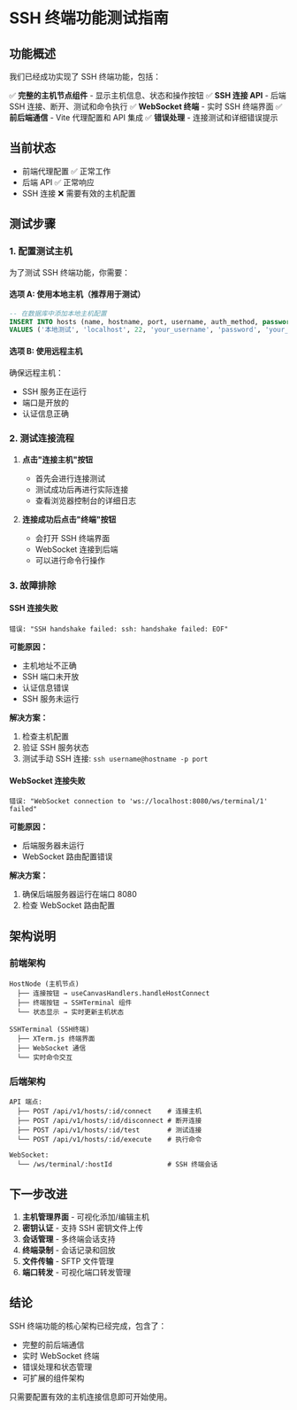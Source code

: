 # SSH 终端功能测试指南

## 功能概述

我们已经成功实现了 SSH 终端功能，包括：

✅ **完整的主机节点组件** - 显示主机信息、状态和操作按钮
✅ **SSH 连接 API** - 后端 SSH 连接、断开、测试和命令执行
✅ **WebSocket 终端** - 实时 SSH 终端界面
✅ **前后端通信** - Vite 代理配置和 API 集成
✅ **错误处理** - 连接测试和详细错误提示

## 当前状态

- 前端代理配置 ✅ 正常工作
- 后端 API ✅ 正常响应  
- SSH 连接 ❌ 需要有效的主机配置

## 测试步骤

### 1. 配置测试主机

为了测试 SSH 终端功能，你需要：

#### 选项 A: 使用本地主机（推荐用于测试）
```sql
-- 在数据库中添加本地主机配置
INSERT INTO hosts (name, hostname, port, username, auth_method, password, group_id, created_at, updated_at) 
VALUES ('本地测试', 'localhost', 22, 'your_username', 'password', 'your_password', 1, datetime('now'), datetime('now'));
```

#### 选项 B: 使用远程主机
确保远程主机：
- SSH 服务正在运行
- 端口是开放的
- 认证信息正确

### 2. 测试连接流程

1. **点击"连接主机"按钮**
   - 首先会进行连接测试
   - 测试成功后再进行实际连接
   - 查看浏览器控制台的详细日志

2. **连接成功后点击"终端"按钮**
   - 会打开 SSH 终端界面
   - WebSocket 连接到后端
   - 可以进行命令行操作

### 3. 故障排除

#### SSH 连接失败
```
错误: "SSH handshake failed: ssh: handshake failed: EOF"
```

**可能原因：**
- 主机地址不正确
- SSH 端口未开放
- 认证信息错误
- SSH 服务未运行

**解决方案：**
1. 检查主机配置
2. 验证 SSH 服务状态
3. 测试手动 SSH 连接: `ssh username@hostname -p port`

#### WebSocket 连接失败
```
错误: "WebSocket connection to 'ws://localhost:8080/ws/terminal/1' failed"
```

**可能原因：**
- 后端服务器未运行
- WebSocket 路由配置错误

**解决方案：**
1. 确保后端服务器运行在端口 8080
2. 检查 WebSocket 路由配置

## 架构说明

### 前端架构
```
HostNode (主机节点)
  ├── 连接按钮 → useCanvasHandlers.handleHostConnect
  ├── 终端按钮 → SSHTerminal 组件
  └── 状态显示 → 实时更新主机状态

SSHTerminal (SSH终端)
  ├── XTerm.js 终端界面
  ├── WebSocket 通信
  └── 实时命令交互
```

### 后端架构
```
API 端点:
  ├── POST /api/v1/hosts/:id/connect    # 连接主机
  ├── POST /api/v1/hosts/:id/disconnect # 断开连接
  ├── POST /api/v1/hosts/:id/test       # 测试连接
  └── POST /api/v1/hosts/:id/execute    # 执行命令

WebSocket:
  └── /ws/terminal/:hostId              # SSH 终端会话
```

## 下一步改进

1. **主机管理界面** - 可视化添加/编辑主机
2. **密钥认证** - 支持 SSH 密钥文件上传
3. **会话管理** - 多终端会话支持
4. **终端录制** - 会话记录和回放
5. **文件传输** - SFTP 文件管理
6. **端口转发** - 可视化端口转发管理

## 结论

SSH 终端功能的核心架构已经完成，包含了：
- 完整的前后端通信
- 实时 WebSocket 终端
- 错误处理和状态管理
- 可扩展的组件架构

只需要配置有效的主机连接信息即可开始使用。
